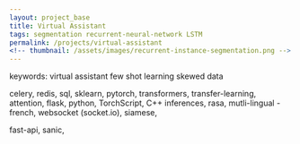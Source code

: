 ```yaml
---
layout: project_base
title: Virtual Assistant
tags: segmentation recurrent-neural-network LSTM
permalink: /projects/virtual-assistant
<!-- thumbnail: /assets/images/recurrent-instance-segmentation.png -->
---
```





keywords: virtual assistant
few shot learning
skewed data

celery, redis, sql, sklearn, pytorch, transformers, transfer-learning, attention, 
flask, python, TorchScript, C++ inferences, rasa, mutli-lingual - french,
websocket (socket.io), siamese, 

fast-api, sanic, 

<!--more-->